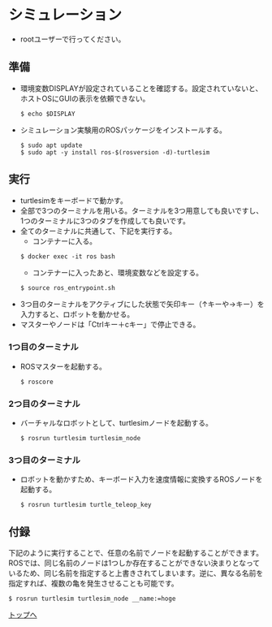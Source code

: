 # シミュレーション
- rootユーザーで行ってください。

## 準備
- 環境変数DISPLAYが設定されていることを確認する。設定されていないと、ホストOSにGUIの表示を依頼できない。
  ```
  $ echo $DISPLAY
  ```
- シミュレーション実験用のROSパッケージをインストールする。
  ```
  $ sudo apt update
  $ sudo apt -y install ros-$(rosversion -d)-turtlesim
  ```

## 実行
- turtlesimをキーボードで動かす。  
- 全部で3つのターミナルを用いる。ターミナルを3つ用意しても良いですし、1つのターミナルに3つのタブを作成しても良いです。
- 全てのターミナルに共通して、下記を実行する。
  - コンテナーに入る。
  ```
  $ docker exec -it ros bash
  ```
  - コンテナーに入ったあと、環境変数などを設定する。
  ```
  $ source ros_entrypoint.sh
  ```
- 3つ目のターミナルをアクティブにした状態で矢印キー（↑キーや→キー）を入力すると、ロボットを動かせる。
- マスターやノードは「Ctrlキー＋cキー」で停止できる。

### 1つ目のターミナル  
- ROSマスターを起動する。  
  ```
  $ roscore
  ```

### 2つ目のターミナル  
- バーチャルなロボットとして、turtlesimノードを起動する。  
  ```
  $ rosrun turtlesim turtlesim_node
  ```

### 3つ目のターミナル  
- ロボットを動かすため、キーボード入力を速度情報に変換するROSノードを起動する。
  ```
  $ rosrun turtlesim turtle_teleop_key
  ```

## 付録
下記のように実行することで、任意の名前でノードを起動することができます。ROSでは、同じ名前のノードは1つしか存在することができない決まりとなっているため、同じ名前を指定すると上書きされてしまいます。逆に、異なる名前を指定すれば、複数の亀を発生させることも可能です。
```
$ rosrun turtlesim turtlesim_node __name:=hoge
```

[トップへ](#)
